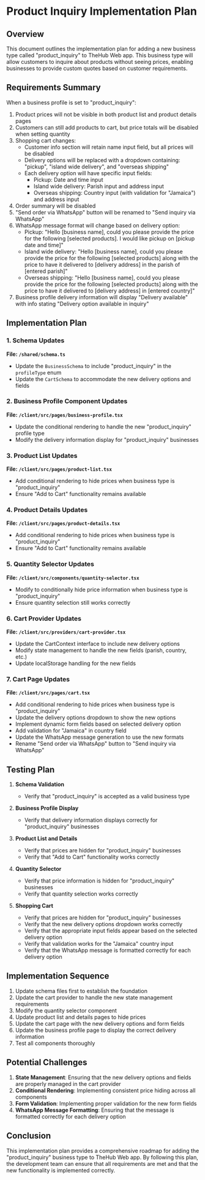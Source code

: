 # Product Inquiry Implementation Plan

## Overview

This document outlines the implementation plan for adding a new business type called "product_inquiry" to TheHub Web app. This business type will allow customers to inquire about products without seeing prices, enabling businesses to provide custom quotes based on customer requirements.

## Requirements Summary

When a business profile is set to "product_inquiry":

1. Product prices will not be visible in both product list and product details pages
2. Customers can still add products to cart, but price totals will be disabled when setting quantity
3. Shopping cart changes:
   - Customer info section will retain name input field, but all prices will be disabled
   - Delivery options will be replaced with a dropdown containing: "pickup", "island wide delivery", and "overseas shipping"
   - Each delivery option will have specific input fields:
     - Pickup: Date and time input
     - Island wide delivery: Parish input and address input
     - Overseas shipping: Country input (with validation for "Jamaica") and address input
4. Order summary will be disabled
5. "Send order via WhatsApp" button will be renamed to "Send inquiry via WhatsApp"
6. WhatsApp message format will change based on delivery option:
   - Pickup: "Hello [business name], could you please provide the price for the following [selected products]. I would like pickup on [pickup date and time]"
   - Island wide delivery: "Hello [business name], could you please provide the price for the following [selected products] along with the price to have it delivered to [delivery address] in the parish of [entered parish]"
   - Overseas shipping: "Hello [business name], could you please provide the price for the following [selected products] along with the price to have it delivered to [delivery address] in [entered country]"
7. Business profile delivery information will display "Delivery available" with info stating "Delivery option available in inquiry"

## Implementation Plan

### 1. Schema Updates

**File: `/shared/schema.ts`**

- Update the `BusinessSchema` to include "product_inquiry" in the `profileType` enum
- Update the `CartSchema` to accommodate the new delivery options and fields

### 2. Business Profile Component Updates

**File: `/client/src/pages/business-profile.tsx`**

- Update the conditional rendering to handle the new "product_inquiry" profile type
- Modify the delivery information display for "product_inquiry" businesses

### 3. Product List Updates

**File: `/client/src/pages/product-list.tsx`**

- Add conditional rendering to hide prices when business type is "product_inquiry"
- Ensure "Add to Cart" functionality remains available

### 4. Product Details Updates

**File: `/client/src/pages/product-details.tsx`**

- Add conditional rendering to hide prices when business type is "product_inquiry"
- Ensure "Add to Cart" functionality remains available

### 5. Quantity Selector Updates

**File: `/client/src/components/quantity-selector.tsx`**

- Modify to conditionally hide price information when business type is "product_inquiry"
- Ensure quantity selection still works correctly

### 6. Cart Provider Updates

**File: `/client/src/providers/cart-provider.tsx`**

- Update the CartContext interface to include new delivery options
- Modify state management to handle the new fields (parish, country, etc.)
- Update localStorage handling for the new fields

### 7. Cart Page Updates

**File: `/client/src/pages/cart.tsx`**

- Add conditional rendering to hide prices when business type is "product_inquiry"
- Update the delivery options dropdown to show the new options
- Implement dynamic form fields based on selected delivery option
- Add validation for "Jamaica" in country field
- Update the WhatsApp message generation to use the new formats
- Rename "Send order via WhatsApp" button to "Send inquiry via WhatsApp"

## Testing Plan

1. **Schema Validation**
   - Verify that "product_inquiry" is accepted as a valid business type

2. **Business Profile Display**
   - Verify that delivery information displays correctly for "product_inquiry" businesses

3. **Product List and Details**
   - Verify that prices are hidden for "product_inquiry" businesses
   - Verify that "Add to Cart" functionality works correctly

4. **Quantity Selector**
   - Verify that price information is hidden for "product_inquiry" businesses
   - Verify that quantity selection works correctly

5. **Shopping Cart**
   - Verify that prices are hidden for "product_inquiry" businesses
   - Verify that the new delivery options dropdown works correctly
   - Verify that the appropriate input fields appear based on the selected delivery option
   - Verify that validation works for the "Jamaica" country input
   - Verify that the WhatsApp message is formatted correctly for each delivery option

## Implementation Sequence

1. Update schema files first to establish the foundation
2. Update the cart provider to handle the new state management requirements
3. Modify the quantity selector component
4. Update product list and details pages to hide prices
5. Update the cart page with the new delivery options and form fields
6. Update the business profile page to display the correct delivery information
7. Test all components thoroughly

## Potential Challenges

1. **State Management**: Ensuring that the new delivery options and fields are properly managed in the cart provider
2. **Conditional Rendering**: Implementing consistent price hiding across all components
3. **Form Validation**: Implementing proper validation for the new form fields
4. **WhatsApp Message Formatting**: Ensuring that the message is formatted correctly for each delivery option

## Conclusion

This implementation plan provides a comprehensive roadmap for adding the "product_inquiry" business type to TheHub Web app. By following this plan, the development team can ensure that all requirements are met and that the new functionality is implemented correctly.